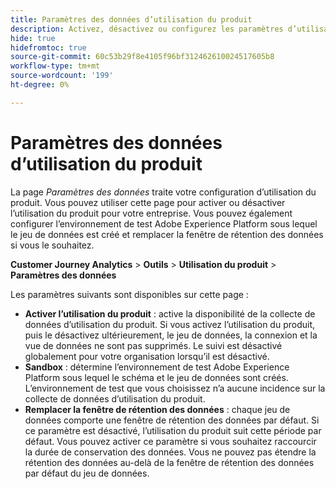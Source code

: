 ```yaml
---
title: Paramètres des données d’utilisation du produit
description: Activez, désactivez ou configurez les paramètres d’utilisation du produit.
hide: true
hidefromtoc: true
source-git-commit: 60c53b29f8e4105f96bf312462610024517605b8
workflow-type: tm+mt
source-wordcount: '199'
ht-degree: 0%

---
```


# Paramètres des données d’utilisation du produit

La page _Paramètres des données_ traite votre configuration d’utilisation du produit. Vous pouvez utiliser cette page pour activer ou désactiver l’utilisation du produit pour votre entreprise. Vous pouvez également configurer l’environnement de test Adobe Experience Platform sous lequel le jeu de données est créé et remplacer la fenêtre de rétention des données si vous le souhaitez.

**Customer Journey Analytics** > **Outils** > **Utilisation du produit** > **Paramètres des données**

Les paramètres suivants sont disponibles sur cette page :

* **Activer l’utilisation du produit** : active la disponibilité de la collecte de données d’utilisation du produit. Si vous activez l’utilisation du produit, puis le désactivez ultérieurement, le jeu de données, la connexion et la vue de données ne sont pas supprimés. Le suivi est désactivé globalement pour votre organisation lorsqu’il est désactivé.
* **Sandbox** : détermine l’environnement de test Adobe Experience Platform sous lequel le schéma et le jeu de données sont créés. L’environnement de test que vous choisissez n’a aucune incidence sur la collecte de données d’utilisation du produit.
* **Remplacer la fenêtre de rétention des données** : chaque jeu de données comporte une fenêtre de rétention des données par défaut. Si ce paramètre est désactivé, l’utilisation du produit suit cette période par défaut. Vous pouvez activer ce paramètre si vous souhaitez raccourcir la durée de conservation des données. Vous ne pouvez pas étendre la rétention des données au-delà de la fenêtre de rétention des données par défaut du jeu de données.

